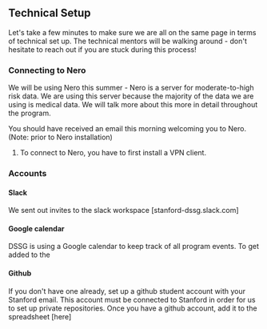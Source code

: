 
## Technical Setup
Let's take a few minutes to make sure we are all on the same page in terms of technical set up. The technical mentors will be walking around - don't hesitate to reach out if you are stuck during this process!


### Connecting to Nero
We will be using Nero this summer - Nero is a server for moderate-to-high risk data. We are using this server because the majority of the data we are using is medical data. We will talk more about this more in detail throughout the program. 

You should have received an email this morning welcoming you to Nero.
(Note: prior to Nero installation)

1. To connect to Nero, you have to first install a VPN client.

### Accounts

#### Slack
We sent out invites to the slack workspace [stanford-dssg.slack.com]

#### Google calendar
DSSG is using a Google calendar to keep track of all program events.
To get added to the 

#### Github
If you don't have one already, set up a github student account with your Stanford email. This account must be connected to Stanford in order for us to set up private repositories. Once you have a github account, add it to the spreadsheet [here]







